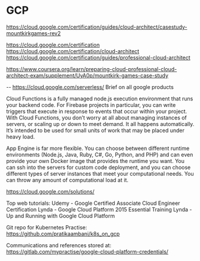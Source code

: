 # GCP

https://cloud.google.com/certification/guides/cloud-architect/casestudy-mountkirkgames-rev2

https://cloud.google.com/certification
https://cloud.google.com/certification/cloud-architect
https://cloud.google.com/certification/guides/professional-cloud-architect

https://www.coursera.org/learn/preparing-cloud-professional-cloud-architect-exam/supplement/UyA0p/mountkirk-games-case-study



--
https://cloud.google.com/serverless/
Brief on all google products

Cloud Functions is a fully managed node.js execution environment that runs your backend code. For Firebase projects in particular, you can write triggers that execute in response to events that occur within your project. With Cloud Functions, you don’t worry at all about managing instances of servers, or scaling up or down to meet demand. It all happens automatically. It’s intended to be used for small units of work that may be placed under heavy load.

App Engine is far more flexible. You can choose between different runtime environments (Node.js, Java, Ruby, C#, Go, Python, and PHP) and can even provide your own Docker image that provides the runtime you want. You can ssh into the servers for custom code deployment, and you can choose different types of server instances that meet your computational needs. You can throw any amount of computational load at it.


https://cloud.google.com/solutions/



Top web tutorials:
Udemy - Google Certified Associate Cloud Engineer Certification
Lynda - Google Cloud Platform 2015 Essential Training
Lynda -  Up and Running with Google Cloud Platform

Git repo for Kubernetes Practise:
https://github.com/pratikaambani/k8s_on_gcp

Communications and references stored at:
https://gitlab.com/mypractise/google-cloud-platform-credentials/